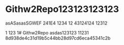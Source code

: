 
# Githw2Repo123123123123
asASasasSGWEF 241E4 1234 12 43124124 12312

1 123 1# Githw2Repo
asdas123123 11231
 8d938de4c31d19b5c44bb28d97cd6eca45341c2b
